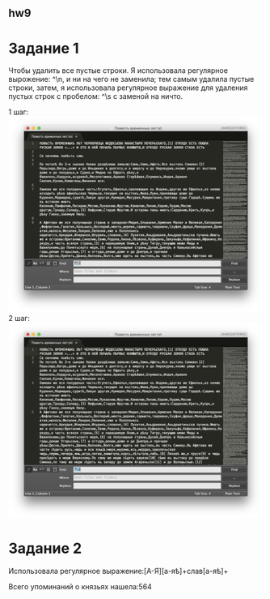 ## hw9

# Задание 1

Чтобы удалить все пустые строки. Я использовала регулярное вырожение: ^\n, и ни на чего не заменила; тем самым удалила пустые строки, затем,  я использовала регулярное выражение для удаления пустых строк с пробелом: ^\s с заменой на ничто.

1 шаг: ![](https://github.com/larastiepich1999/hw9/blob/master/1.png)
2 шаг: ![](https://github.com/larastiepich1999/hw9/blob/master/1.2.png)

# Задание 2
Использовала регулярное выражение:[А-Я][а-яѣ]+слав[а-яѣ]+ 

Всего упоминаний о князьях нашела:564

![]()

